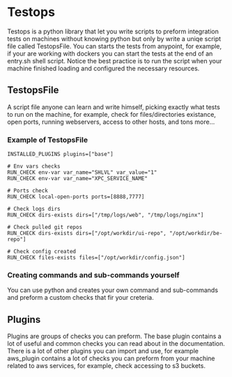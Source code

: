 # Testops

Testops is a python library that let you write scripts to preform integration tests on machines without knowing python but only by write a uniqe script file called TestopsFile.
You can starts the tests from anypoint, for example, if your are working with dockers you can start the tests at the end of an entry.sh shell script. Notice the best practice is to run the script when your machine finished loading and configured the necessary resources.

## TestopsFile
A script file anyone can learn and write himself, picking exactly what tests to run on the machine, for example, check for files/directories existance, open ports, running webservers, access to other hosts, and tons more...

### Example of TestopsFile
```
INSTALLED_PLUGINS plugins=["base"]

# Env vars checks
RUN_CHECK env-var var_name="SHLVL" var_value="1"
RUN_CHECK env-var var_name="XPC_SERVICE_NAME"

# Ports check
RUN_CHECK local-open-ports ports=[8888,7777]

# Check logs dirs
RUN_CHECK dirs-exists dirs=["/tmp/logs/web", "/tmp/logs/nginx"]

# Check pulled git repos
RUN_CHECK dirs-exists dirs=["/opt/workdir/ui-repo", "/opt/workdir/be-repo"]

# Check config created
RUN_CHECK files-exists files=["/opt/workdir/config.json"]
```

### Creating commands and sub-commands yourself
You can use python and creates your own command and sub-commands and preform a custom checks that fir your creteria.

## Plugins
Plugins are groups of checks you can preform. The base plugin contains a lot of useful and common checks you can read about in the documentation.
There is a lot of other plugins you can import and use, for example aws_plugin contains a lot of checks you can preform from your machine related to aws services, for example, check accessing to s3 buckets.
